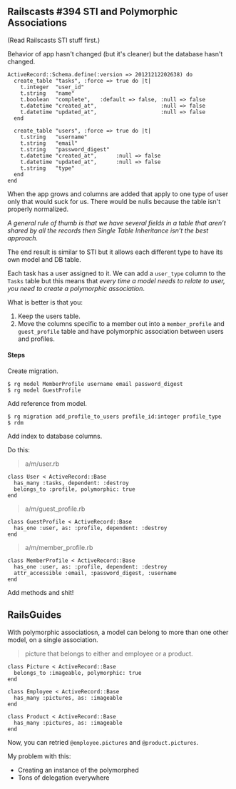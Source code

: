 ## Railscasts #394 STI and Polymorphic Associations

(Read Railscasts STI stuff first.)

Behavior of app hasn't changed (but it's cleaner) but the database hasn't changed.

    ActiveRecord::Schema.define(:version => 20121212202638) do
      create_table "tasks", :force => true do |t|
        t.integer  "user_id"
        t.string   "name"
        t.boolean  "complete",   :default => false, :null => false
        t.datetime "created_at",                    :null => false
        t.datetime "updated_at",                    :null => false
      end

      create_table "users", :force => true do |t|
        t.string   "username"
        t.string   "email"
        t.string   "password_digest"
        t.datetime "created_at",      :null => false
        t.datetime "updated_at",      :null => false
        t.string   "type"
      end
    end

When the app grows and columns are added that apply to one type of user only that would suck for us. There would be nulls because the table isn't properly normalized.

*A general rule of thumb is that we have several fields in a table that aren’t shared by all the records then Single Table Inheritance isn’t the best approach.*

The end result is similar to STI but it allows each different type to have its own model and DB table.

Each task has a user assigned to it. We can add a `user_type` column to the `Tasks` table but this means that *every time a model needs to relate to user, you need to create a polymorphic association*.

What is better is that you:

1. Keep the users table.
2. Move the columns specific to a member out into a `member_profile` and `guest_profile` table and have polymorphic association between users and profiles.

#### Steps

Create migration.

    $ rg model MemberProfile username email password_digest
    $ rg model GuestProfile

Add reference from model.

    $ rg migration add_profile_to_users profile_id:integer profile_type
    $ rdm

Add index to database columns.

Do this:

> a/m/user.rb

    class User < ActiveRecord::Base
      has_many :tasks, dependent: :destroy
      belongs_to :profile, polymorphic: true
    end

> a/m/guest_profile.rb

    class GuestProfile < ActiveRecord::Base
      has_one :user, as: :profile, dependent: :destroy
    end

> a/m/member_profile.rb

    class MemberProfile < ActiveRecord::Base
      has_one :user, as: :profile, dependent: :destroy
      attr_accessible :email, :password_digest, :username
    end

Add methods and shit!

## RailsGuides

With polymorphic associatiosn, a model can belong to more than one other model, on a single association.

> picture that belongs to either and employee or a product.

    class Picture < ActiveRecord::Base
      belongs_to :imageable, polymorphic: true
    end
     
    class Employee < ActiveRecord::Base
      has_many :pictures, as: :imageable
    end
     
    class Product < ActiveRecord::Base
      has_many :pictures, as: :imageable
    end

Now, you can retried `@employee.pictures` and `@product.pictures`.



My problem with this:
- Creating an instance of the polymorphed
- Tons of delegation everywhere
